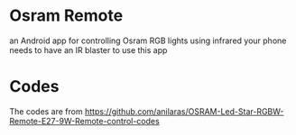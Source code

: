 # Osram Remote
an Android app for controlling Osram RGB lights using infrared
your phone needs to have an IR blaster to use this app
# Codes
The codes are from https://github.com/anilaras/OSRAM-Led-Star-RGBW-Remote-E27-9W-Remote-control-codes
